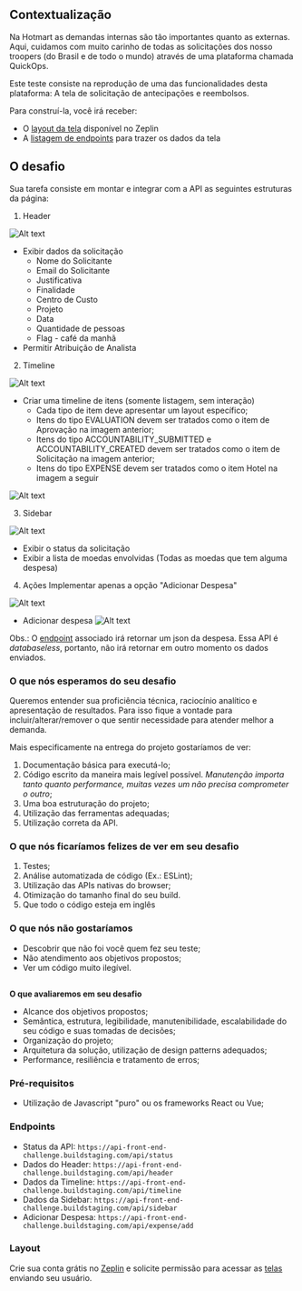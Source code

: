 ## **Contextualização**

Na Hotmart as demandas internas são tão importantes quanto as externas. Aqui, cuidamos com muito carinho de todas as solicitações dos nosso troopers (do Brasil e de todo o mundo) através de uma plataforma chamada QuickOps. 

Este teste consiste na reprodução de uma das funcionalidades desta plataforma: A tela de solicitação de antecipações e reembolsos.

Para construí-la, você irá receber:

*   O [layout da tela](#layout) disponível no Zeplin
*   A [listagem de endpoints](#endpoints) para trazer os dados da tela


## **O desafio**

Sua tarefa consiste em montar e integrar com a API as seguintes estruturas da página:

1. Header

![Alt text](assets/images/header.jpeg?raw=true "Header")

*   Exibir dados da solicitação
    *   Nome do Solicitante
    *   Email do Solicitante
    *   Justificativa
    *   Finalidade
    *   Centro de Custo
    *   Projeto
    *   Data
    *   Quantidade de pessoas
    *   Flag - café da manhã
*   Permitir Atribuição de Analista

2. Timeline

![Alt text](assets/images/timeline.jpeg?raw=true "Timeline")

*   Criar uma timeline de itens (somente listagem, sem interação)
    *   Cada tipo de item deve apresentar um layout específico;
    *	Itens do tipo EVALUATION devem ser tratados como o item de Aprovação na imagem anterior;
    *	Itens do tipo ACCOUNTABILITY_SUBMITTED e ACCOUNTABILITY_CREATED devem ser tratados como o item de Solicitação na imagem anterior;
    *	Itens do tipo EXPENSE devem ser tratados como o item Hotel na imagem a seguir

![Alt text](assets/images/item.jpeg?raw=true "Item")

3. Sidebar

![Alt text](assets/images/sidebar.jpeg?raw=true "Sidebar")

*   Exibir o status da solicitação
*   Exibir a lista de moedas envolvidas (Todas as moedas que tem alguma despesa)

4. Ações
Implementar apenas a opção "Adicionar Despesa"

![Alt text](assets/images/barra-acoes.jpeg?raw=true "Barra Ações")

*   Adicionar despesa
![Alt text](assets/images/despesa.jpeg?raw=true "Adicionar Despesa")

Obs.: O [endpoint](#endpoints) associado irá retornar um json da despesa. Essa API é _databaseless_, portanto, não irá retornar em outro momento os dados enviados.


### **O que nós esperamos do seu desafio**

Queremos entender sua proficiência técnica, raciocínio analítico e apresentação de resultados. Para isso fique a vontade para incluir/alterar/remover o que sentir necessidade para atender melhor a demanda.

Mais especificamente na entrega do projeto gostaríamos de ver:


1. Documentação básica para executá-lo;
2. Código escrito da maneira mais legível possível. _Manutenção importa tanto quanto performance, muitas vezes um não precisa comprometer o outro_;
3. Uma boa estruturação do projeto;
4. Utilização das ferramentas adequadas;
5. Utilização correta da API.


### **O que nós ficaríamos felizes de ver em seu desafio**



1. Testes;
2. Análise automatizada de código (Ex.: ESLint);
3. Utilização das APIs nativas do browser;
4. Otimização do tamanho final do seu build.
5. Que todo o código esteja em inglês


### **O que nós não gostaríamos**



*   Descobrir que não foi você quem fez seu teste;
*   Não atendimento aos objetivos propostos;
*   Ver um código muito ilegível.

## 
**O que avaliaremos em seu desafio**

*   Alcance dos objetivos propostos;
*   Semântica, estrutura, legibilidade, manutenibilidade, escalabilidade do seu código e suas tomadas de decisões;
*   Organização do projeto;
*   Arquitetura da solução, utilização de design patterns adequados;
*   Performance, resiliência e tratamento de erros;


### **Pré-requisitos**

*   Utilização de Javascript "puro" ou os frameworks React ou Vue;


### **Endpoints**

* Status da API: `https://api-front-end-challenge.buildstaging.com/api/status`
* Dados do Header: `https://api-front-end-challenge.buildstaging.com/api/header`
* Dados da Timeline: `https://api-front-end-challenge.buildstaging.com/api/timeline`
* Dados da Sidebar: `https://api-front-end-challenge.buildstaging.com/api/sidebar`
* Adicionar Despesa: `https://api-front-end-challenge.buildstaging.com/api/expense/add`

### **Layout**

Crie sua conta grátis no [Zeplin](https://zeplin.io/) e solicite permissão para acessar as [telas](https://zpl.io/VKMGOg8) enviando seu usuário.
